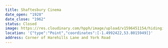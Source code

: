 ```yaml
---
title: Shaftesbury Cinema
date_open: "1928"
date_close: "1962"
status: Closed
image: https://res.cloudinary.com/hpph/image/upload/v1596451154/hidinginplainsight/shaftesburycinema.svg
location: '{"type":"Point","coordinates":[-1.4992422,53.8015949]}'
address: Corner of Harehills Lane and York Road
---
```

